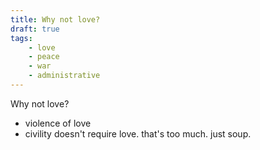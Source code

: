 ```yaml
---
title: Why not love?
draft: true
tags:
    - love
    - peace
    - war
    - administrative
---
```


Why not love?

* violence of love
* civility doesn't require love. that's too much. just soup.
